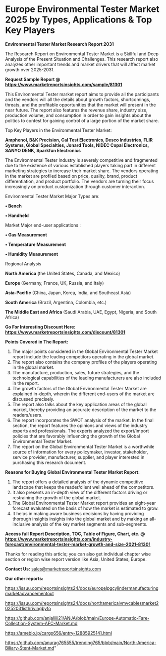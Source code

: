  # Europe Environmental Tester Market 2025 by Types, Applications & Top Key Players

<strong>Environmental Tester Market Research Report 2031</strong>

The Research Report on Environmental Tester Market is a Skillful and Deep Analysis of the Present Situation and Challenges. This research report also analyzes other important trends and market drivers that will affect market growth over 2025-2031.

<strong>Request Sample Report @ <a href=https://www.marketreportsinsights.com/sample/81301>https://www.marketreportsinsights.com/sample/81301</a></strong>

This Environmental Tester market report aims to provide all the participants and the vendors will all the details about growth factors, shortcomings, threats, and the profitable opportunities that the market will present in the near future. The report also features the revenue share, industry size, production volume, and consumption in order to gain insights about the politics to contest for gaining control of a large portion of the market share.

Top Key Players in the Environmental Tester Market:

<strong>Amphenol, B&K Precision, Cal Test Electronics, Desco Industries, FLIR Systems, Global Specialties, Jonard Tools, NIDEC Copal Electronics, SANYO DENK, Sparkfun Electronics</strong>

The Environmental Tester Industry is severely competitive and fragmented due to the existence of various established players taking part in different marketing strategies to increase their market share. The vendors operating in the market are profiled based on price, quality, brand, product differentiation, and product portfolio. The vendors are turning their focus increasingly on product customization through customer interaction.

Environmental Tester Market Major Types are:

<strong>• Bench

• Handheld</strong>

Market Major end-user applications :

<strong>• Gas Measurement

• Temperature Measurement

• Humidity Measurement</strong>

Regional Analysis

</u><strong><b>North America</b></strong> (the United States, Canada, and Mexico)

<strong><b>Europe </b></strong>(Germany, France, UK, Russia, and Italy)

<strong><b>Asia-Pacific</b></strong> (China, Japan, Korea, India, and Southeast Asia)

<strong><b>South America</b></strong> (Brazil, Argentina, Colombia, etc.)

<strong><b>The Middle East and Africa</b></strong> (Saudi Arabia, UAE, Egypt, Nigeria, and South Africa)

<strong>Go For Interesting Discount Here: <a href=https://www.marketreportsinsights.com/discount/81301>https://www.marketreportsinsights.com/discount/81301</a></strong>

<strong>Points Covered in The Report:</strong>
<ol>
  <li>The major points considered in the Global Environmental Tester Market report include the leading competitors operating in the global market.</li>
  <li>The report also contains the company profiles of the players operating in the global market.</li>
  <li>The manufacture, production, sales, future strategies, and the technological capabilities of the leading manufacturers are also included in the report.</li>
  <li>The growth factors of the Global Environmental Tester Market are explained in-depth, wherein the different end-users of the market are discussed precisely.</li>
  <li>The report also talks about the key application areas of the global market, thereby providing an accurate description of the market to the readers/users.</li>
  <li>The report incorporates the SWOT analysis of the market. In the final section, the report features the opinions and views of the industry experts and professionals. The experts analyzed the export/import policies that are favorably influencing the growth of the Global Environmental Tester Market.</li>
  <li>The report on the Global Environmental Tester Market is a worthwhile source of information for every policymaker, investor, stakeholder, service provider, manufacturer, supplier, and player interested in purchasing this research document.</li>
</ol>
<strong>Reasons for Buying Global Environmental Tester Market Report:</strong>

<ol>
  <li>The report offers a detailed analysis of the dynamic competitive landscape that keeps the reader/client well ahead of the competitors.</li>
  <li>It also presents an in-depth view of the different factors driving or restraining the growth of the global market.</li>
  <li>The Global Environmental Tester Market report provides an eight-year forecast evaluated on the basis of how the market is estimated to grow.</li>
  <li>It helps in making aware business decisions by having providing thorough insights insights into the global market and by making an all-inclusive analysis of the key market segments and sub-segments.</li>
</ol>
<strong>Access full Report Description, TOC, Table of Figure, Chart, etc. @ <a href=https://www.marketreportsinsights.com/industry-forecast/environmental-tester-market-growth-and-size-2021-81301>https://www.marketreportsinsights.com/industry-forecast/environmental-tester-market-growth-and-size-2021-81301</a></strong>


Thanks for reading this article; you can also get individual chapter wise section or region wise report version like Asia, United States, Europe.

<strong>Contact Us:</strong>
sales@marketreportsinsights.com

<strong>Our other reports:</strong>

<a href=https://issuu.com/reportsinsights24/docs/europelpgcylindermanufacturingmarketadvancementout>https://issuu.com/reportsinsights24/docs/europelpgcylindermanufacturingmarketadvancementout</a>

<a href=https://issuu.com/reportsinsights24/docs/northamericalvmvcablesmarket20252031isthrivingbyfo>https://issuu.com/reportsinsights24/docs/northamericalvmvcablesmarket20252031isthrivingbyfo</a>

<a href=https://github.com/anjaliiii21/ANJA/blob/main/Europe-Automatic-Fare-Collection-System-AFC-Market.md>https://github.com/anjaliiii21/ANJA/blob/main/Europe-Automatic-Fare-Collection-System-AFC-Market.md</a>

<a href=https://ameblo.jp/cargo656/entry-12885925141.html>https://ameblo.jp/cargo656/entry-12885925141.html</a>

<a href=https://github.com/anurag765555/trending765/blob/main/North-America-Biliary-Stent-Market.md>https://github.com/anurag765555/trending765/blob/main/North-America-Biliary-Stent-Market.md</a>"
